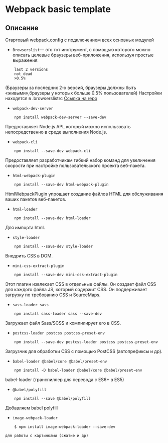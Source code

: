 # Webpack basic template

## Описание

Стартовый webpack.config с подключением всех основных модулей


- `Browserslist`— это тот инструмент, с помощью которого можно описать целевые браузеры веб-приложения, используя простые выражения: 
```
    last 2 versions
    not dead
    >0.5%
```
(Браузеры за последниx 2-x версий, браузеры должны быть «живыми»,браузеры у которых больше 0.5% пользователей)
Настройки находятся в .browserslistrc
[Ссылка на repo](https://github.com/browserslist/browserslist)

- `webpack-dev-server`
```  
    npm install webpack-dev-server --save-dev
```
Предоставляет Node.js API, который можно использовать непосредственно в среде выполнения Node.js.

- `webpack-cli`
```  
    npm install --save-dev webpack-cli
```
Предоставляет разработчикам гибкий набор команд для увеличения скорости при настройке пользовательского проекта веб-пакета.

- `html-webpack-plugin`
```  
    npm install --save-dev html-webpack-plugin
```
HtmlWebpackPlugin упрощает создание файлов HTML для обслуживания ваших пакетов веб-пакетов.

- `html-loader`
```  
    npm install --save-dev html-loader
```
Для импорта html.

- `style-loader`
```  
    npm install --save-dev style-loader
```
Внедрить CSS в DOM.

- `mini-css-extract-plugin`
```  
    npm install --save-dev mini-css-extract-plugin
```
Этот плагин извлекает CSS в отдельные файлы. Он создает файл CSS для каждого файла JS, который содержит CSS. Он поддерживает загрузку по требованию CSS и SourceMaps.
- `sass-loader sass`
```  
    npm install sass-loader sass --save-dev
```
Загружает файл Sass/SCSS и компилирует его в CSS.

- `postcss-loader postcss postcss-preset-env`
```  
    npm install --save-dev postcss-loader postcss postcss-preset-env
```
Загрузчик для обработки CSS с помощью PostCSS (автопрефиксы и др).
- `babel-loader @babel/core @babel/preset-env`
```  
    npm install -D babel-loader @babel/core @babel/preset-env
```
babel-loader (транспиллер для перевода с ES6+ в ES5)
- `@babel/polyfill`
```  
    npm install --save @babel/polyfill
```
Добавляем babel polyfill 
- `image-webpack-loader` 
```  
    $ npm install image-webpack-loader --save-dev
```
	для работы с картинками (сжатие и др)
